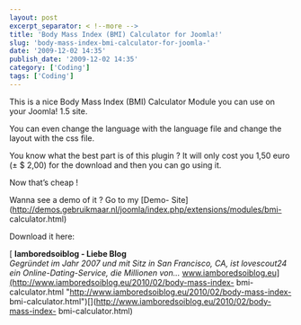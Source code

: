 ```yaml
---
layout: post
excerpt_separator: < !--more -->
title: 'Body Mass Index (BMI) Calculator for Joomla!'
slug: 'body-mass-index-bmi-calculator-for-joomla-'
date: '2009-12-02 14:35'
publish_date: '2009-12-02 14:35'
category: ['Coding']
tags: ['Coding']
---
```

This is a nice Body Mass Index (BMI) Calculator Module you can use on your
Joomla! 1.5 site.

You can even change the language with the language file and change the layout
with the css file.

You know what the best part is of this plugin ? It will only cost you 1,50
euro (± $ 2,00) for the download and then you can go using it.

Now that’s cheap !

Wanna see a demo of it ? Go to my [Demo-
Site](http://demos.gebruikmaar.nl/joomla/index.php/extensions/modules/bmi-
calculator.html)

Download it here:

[ **Iamboredsoiblog - Liebe Blog**  
 _Gegründet im Jahr 2007 und mit Sitz in San Francisco, CA, ist lovescout24
ein Online-Dating-Service, die Millionen von…_
www.iamboredsoiblog.eu](http://www.iamboredsoiblog.eu/2010/02/body-mass-index-
bmi-calculator.html "http://www.iamboredsoiblog.eu/2010/02/body-mass-index-
bmi-calculator.html")[](http://www.iamboredsoiblog.eu/2010/02/body-mass-index-
bmi-calculator.html)

